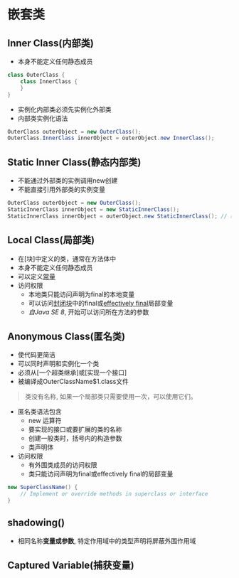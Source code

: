 # 嵌套类

## Inner Class(内部类)

- 本身不能定义任何静态成员

```java
class OuterClass {
    class InnerClass {
    }
}
```

- 实例化内部类必须先实例化外部类  
- 内部类实例化语法  

```java
OuterClass outerObject = new OuterClass();
OuterClass.InnerClass innerObject = outerObject.new InnerClass();
```

## Static Inner Class(静态内部类)

- 不能通过外部类的实例调用new创建
- 不能直接引用外部类的实例变量

```java
OuterClass outerObject = new OuterClass();
StaticInnerClass innerObject = new StaticInnerClass();
StaticInnerClass innerObject = outerObject.new StaticInnerClass(); // 编译错误
```

## Local Class(局部类)

- 在[块]中定义的类，通常在方法体中
- 本身不能定义任何静态成员
- 可以定义[常量](Java_Constant.md)
- 访问权限
  - 本地类只能访问声明为final的本地变量
  - 可以访问[封闭块]()中的final或[effectively final](Java_Keyword_Final.md)局部变量
  - *自Java SE 8*, 开始可以访问所在方法的参数

## Anonymous Class(匿名类)

- 使代码更简洁
- 可以同时声明和实例化一个类
- 必须从[一个超类继承]或[实现一个接口]
- 被编译成OuterClassName$1.class文件

> 类没有名称, 如果一个局部类只需要使用一次，可以使用它们。

- 匿名类语法包含
  - new 运算符
  - 要实现的接口或要扩展的类的名称
  - 创建一般类时，括号内的构造参数
  - 类声明体
- 访问权限
  - 有外围类成员的访问权限
  - 类只能访问声明为final或effectively final的局部变量

```java
new SuperClassName() {
    // Implement or override methods in superclass or interface
}
```

## shadowing()

- 相同名称**变量或参数**, 特定作用域中的类型声明将屏蔽外围作用域

## Captured Variable(捕获变量)